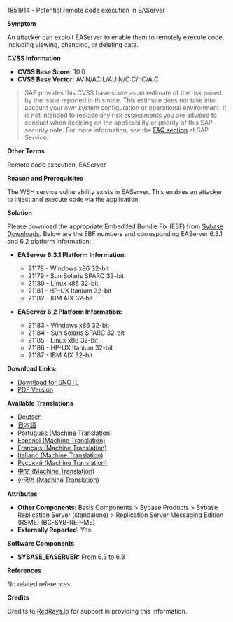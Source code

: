 1851914 - Potential remote code execution in EAServer

**Symptom**

An attacker can exploit EAServer to enable them to remotely execute code, including viewing, changing, or deleting data.

**CVSS Information**

- **CVSS Base Score:** 10.0
- **CVSS Base Vector:** AV:N/AC:L/AU:N/C:C/I:C/A:C

> SAP provides this CVSS base score as an estimate of the risk posed by the issue reported in this note. This estimate does not take into account your own system configuration or operational environment. It is not intended to replace any risk assessments you are advised to conduct when deciding on the applicability or priority of this SAP security note. For more information, see the [FAQ section](https://service.sap.com/securitynotes/) at SAP Service.

**Other Terms**

Remote code execution, EAServer

**Reason and Prerequisites**

The WSH service vulnerability exists in EAServer. This enables an attacker to inject and execute code via the application.

**Solution**

Please download the appropriate Embedded Bundle Fix (EBF) from [Sybase Downloads](http://download.sybase.com). Below are the EBF numbers and corresponding EAServer 6.3.1 and 6.2 platform information:

- **EAServer 6.3.1 Platform Information:**
  - 21178 - Windows x86 32-bit
  - 21179 - Sun Solaris SPARC 32-bit
  - 21180 - Linux x86 32-bit
  - 21181 - HP-UX Itanium 32-bit
  - 21182 - IBM AIX 32-bit

- **EAServer 6.2 Platform Information:**
  - 21183 - Windows x86 32-bit
  - 21184 - Sun Solaris SPARC 32-bit
  - 21185 - Linux x86 32-bit
  - 21186 - HP-UX Itanium 32-bit
  - 21187 - IBM AIX 32-bit

**Download Links:**

- [Download for SNOTE](https://notesdownloads.sap.com/note/0040000017643622017)
- [PDF Version](https://me.sap.com/sap/support/sfm/notes/print/0001851914?language=en-US&token=A01154F19BBB11DEB5E52BEAF3C0AE6B)

**Available Translations**

- [Deutsch](https://me.sap.com/notes/0001851914/D)
- [日本語](https://me.sap.com/notes/0001851914/J)
- [Português (Machine Translation)](https://me.sap.com/notes/0001851914/P)
- [Español (Machine Translation)](https://me.sap.com/notes/0001851914/S)
- [Français (Machine Translation)](https://me.sap.com/notes/0001851914/F)
- [Italiano (Machine Translation)](https://me.sap.com/notes/0001851914/I)
- [Русский (Machine Translation)](https://me.sap.com/notes/0001851914/R)
- [中文 (Machine Translation)](https://me.sap.com/notes/0001851914/1)
- [한국어 (Machine Translation)](https://me.sap.com/notes/0001851914/3)

**Attributes**

- **Other Components:** Basis Components > Sybase Products > Sybase Replication Server (standalone) > Replication Server Messaging Edition (RSME) (BC-SYB-REP-ME)
- **Externally Reported:** Yes

**Software Components**

- **SYBASE_EASERVER:** From 6.3 to 6.3

**References**

No related references.

**Credits**

Credits to [RedRays.io](https://redrays.io) for support in providing this information.